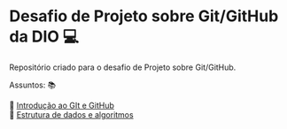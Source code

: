 # Desafio de Projeto sobre Git/GitHub da DIO :computer:
Repositório criado para o desafio de Projeto sobre Git/GitHub.

Assuntos: :books:

:red_circle:   [Introdução ao GIt e GitHub](https://github.com/alesandraisla/dio-desafio-github-primeiro-repositorio/tree/main/Introdu%C3%A7%C3%A3o%20ao%20GIt%20e%20GitHub) <br>
:red_circle:   [Estrutura de dados e algoritmos](https://github.com/alesandraisla/dio-desafio-github-primeiro-repositorio/tree/main/Estrutura%20de%20dados%20e%20algoritmos)
